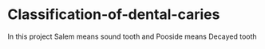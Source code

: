 # Classification-of-dental-caries
In this project Salem means sound tooth and Pooside means Decayed tooth
